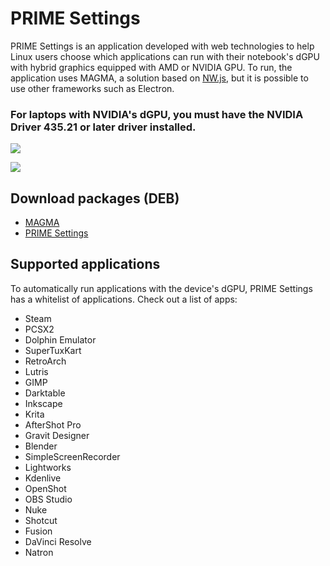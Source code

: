 # PRIME Settings

PRIME Settings is an application developed with web technologies to help Linux users choose which applications can run with their notebook's dGPU with hybrid graphics equipped with AMD or NVIDIA GPU. To run, the application uses MAGMA, a solution based on [NW.js](https://nwjs.io/), but it is possible to use other frameworks such as Electron.

### For laptops with NVIDIA's dGPU, you must have the NVIDIA Driver 435.21 or later driver installed.

![](https://4.bp.blogspot.com/-dpWrK4pLQog/XDf8gkSVfUI/AAAAAAAAWJQ/YK8RveMA5SsT5LCa1lwAckOTyBR_tlBagCLcBGAs/s1600/Screenshot_20190110_221015.png)

![](https://1.bp.blogspot.com/-8l3jXLNJUpE/XYJ9_yqua5I/AAAAAAAAXio/cuXeKSjL3toFgU1J-4hDMMr3b2ETVDI6QCLcBGAsYHQ/s1600/hardware-info.png)

## Download packages (DEB)
- [MAGMA](https://drive.google.com/uc?export=download&id=1CEQXWe4BeiTS-0OlTCBGvSXdQ5T8FADN)
- [PRIME Settings](https://drive.google.com/uc?export=download&id=1NuO1YZVx2OTKM8d_67Fn9Yp8Ckl8yrh5)


## Supported applications

To automatically run applications with the device's dGPU, PRIME Settings has a whitelist of applications. Check out a list of apps:

- Steam
- PCSX2
- Dolphin Emulator
- SuperTuxKart
- RetroArch
- Lutris
- GIMP
- Darktable
- Inkscape
- Krita
- AfterShot Pro
- Gravit Designer
- Blender
- SimpleScreenRecorder
- Lightworks
- Kdenlive
- OpenShot
- OBS Studio
- Nuke
- Shotcut
- Fusion
- DaVinci Resolve
- Natron
